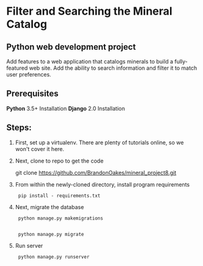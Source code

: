 # Filter and Searching the Mineral Catalog

## Python web development project



Add features to a web application that catalogs minerals to build a fully-featured web site. Add the ability to search information and filter it to match user preferences.


## Prerequisites


**Python** 3.5+ Installation
**Django** 2.0 Installation


## Steps:


1. First, set up a virtualenv. There are plenty
of tutorials online, so we won't cover it here.


2. Next, clone to repo to get the code


   git clone https://github.com/BrandonOakes/mineral_project8.git


3. From within the newly-cloned directory, install program requirements


    	pip install - requirements.txt


4. Next, migrate the database


    	python manage.py makemigrations


    	python manage.py migrate


5. Run server


    	python manage.py runserver
